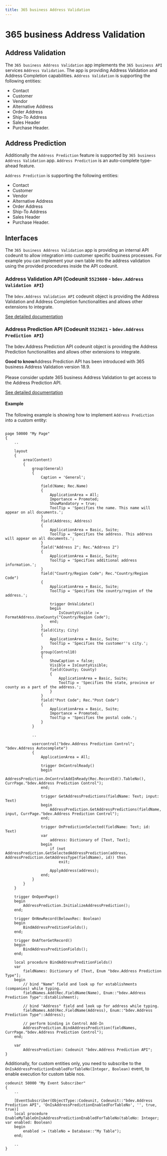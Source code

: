 ```yaml
---
title: 365 business Address Validation
---
```


# 365 business Address Validation

## Address Validation

The `365 business Address Validation` app implements the `365 business API` services `Address Validation`. The app is providing Address Validation and Address Completion capabilities. `Address Validation` is supporting the following entities:
 - Contact
 - Customer
 - Vendor
 - Alternative Address
 - Order Address
 - Ship-To Address
 - Sales Header
 - Purchase Header.

## Address Prediction

Additionally the `Address Prediction` feature is supported by `365 business Address Validation` app. `Address Prediction` is an auto-complete type-ahead feature.

`Address Prediction` is supporting the following entities:
 - Contact
 - Customer
 - Vendor
 - Alternative Address
 - Order Address
 - Ship-To Address
 - Sales Header
 - Purchase Header.

## Interfaces

The `365 business Address Validation` app is providing an internal API codeunit to allow integration into customer specific business processes. For example you can implement your own table into the address validation using the provided procedures inside the API codeunit.

### Address Validation API (Codeunit `5523600` - `bdev.Address Validation API`)

The `bdev.Address Validation API` codeunit object is providing the Address Validation and Address Completion functionalities and allows other extensions to integrate.

[See detailed documentation](addressvalidationapi.md)

### Address Prediction API (Codeunit `5523621` - `bdev.Address Prediction API`)

The bdev.Address Prediction API codeunit object is providing the Address Prediction functionalities and allows other extensions to integrate.

<div class="alert alert-notice">
    <i class="fa-light fa-hand-point-up fa-lg"></i>
    <strong>Good to know</strong>Address Prediction API has been introduced with 365 business Address Validation version 18.9.<br>
    <br>
    Please consider update 365 business Address Validation to get access to the Address Prediction API.
</div>

[See detailed documentation](addresspredictionapi.md)

#### Example

The following example is showing how to implement `Address Prediction` into a custom entity:

```al

page 50000 "My Page"
{
    ..

    layout
    {
        area(Content)
        {
            group(General)
            {
                Caption = 'General';

                field(Name; Rec.Name)
                {
                    ApplicationArea = All;
                    Importance = Promoted;
                    ShowMandatory = true;
                    ToolTip = 'Specifies the name. This name will appear on all documents.';
                }                
                field(Address; Address)
                {
                    ApplicationArea = Basic, Suite;
                    ToolTip = 'Specifies the address. This address will appear on all documents.';
                }
                field("Address 2"; Rec."Address 2")
                {
                    ApplicationArea = Basic, Suite;
                    ToolTip = 'Specifies additional address information.';
                }
                field("Country/Region Code"; Rec."Country/Region Code")
                {
                    ApplicationArea = Basic, Suite;
                    ToolTip = 'Specifies the country/region of the address.';

                    trigger OnValidate()
                    begin
                        IsCountyVisible := FormatAddress.UseCounty("Country/Region Code");
                    end;
                }
                field(City; City)
                {
                    ApplicationArea = Basic, Suite;
                    ToolTip = 'Specifies the customer''s city.';
                }
                group(Control10)
                {
                    ShowCaption = false;
                    Visible = IsCountyVisible;
                    field(County; County)
                    {
                        ApplicationArea = Basic, Suite;
                        ToolTip = 'Specifies the state, province or county as a part of the address.';
                    }
                }
                field("Post Code"; Rec."Post Code")
                {
                    ApplicationArea = Basic, Suite;
                    Importance = Promoted;
                    ToolTip = 'Specifies the postal code.';
                }
            }

            ..

            usercontrol("bdev.Address Prediction Control"; "bdev.Address Autocomplete")
            {
                ApplicationArea = All;

                trigger OnControlReady()
                begin
                    AddressPrediction.OnControlAddInReady(Rec.RecordId().TableNo(), CurrPage."bdev.Address Prediction Control");
                end;

                trigger GetAddressPredictions(fieldName: Text; input: Text)
                begin
                    AddressPrediction.GetAddressPredictions(fieldName, input, CurrPage."bdev.Address Prediction Control");
                end;

                trigger OnPredictionSelected(fieldName: Text; id: Text)
                var
                    address: Dictionary of [Text, Text];
                begin
                    if (not AddressPrediction.GetSelectedAddressPrediction(address, AddressPrediction.GetAddressType(fieldName), id)) then
                        exit;

                    ApplyAddress(address);
                end;
            }
        }
    }

    trigger OnOpenPage()
    begin
        AddressPrediction.InitializeAddressPrediction();
    end;

    trigger OnNewRecord(BelowxRec: Boolean)
    begin
        BindAddressPreditionFields();
    end;
    
    trigger OnAfterGetRecord()
    begin
        BindAddressPreditionFields();
    end;
    
    local procedure BindAddressPreditionFields()
    var
        fieldNames: Dictionary of [Text, Enum "bdev.Address Prediction Type"];
    begin
        // bind "Name" field and look up for establishments (companies) while typing.
        fieldNames.Add(Rec.FieldName(Name), Enum::"bdev.Address Prediction Type"::Establishment);

        // bind "Address" field and look up for address while typing.
        fieldNames.Add(Rec.FieldName(Address), Enum::"bdev.Address Prediction Type"::Address);

        // perform binding in Control Add-In
        AddressPrediction.BindAddressPrediction(fieldNames, CurrPage."bdev.Address Prediction Control");
    end;

    var
        AddressPrediction: Codeunit "bdev.Address Prediction API";
}

```

Additionally, for custom entities only, you need to subscribe to the `OnIsAddressPredictionEnabledForTableNo(Integer, Boolean)` event, to enable execution for custom table nos.

```al
codeunit 50000 "My Event Subscriber" 
{
    ..

    [EventSubscriber(ObjectType::Codeunit, Codeunit::"bdev.Address Prediction API", 'OnIsAddressPredictionEnabledForTableNo', '', true, true)]
    local procedure EnableMyTableOnIsAddressPredictionEnabledForTableNo(tableNo: Integer; var enabled: Boolean)
    begin
        enabled := (tableNo = Database::"My Table");
    end;

    ..
}
```
